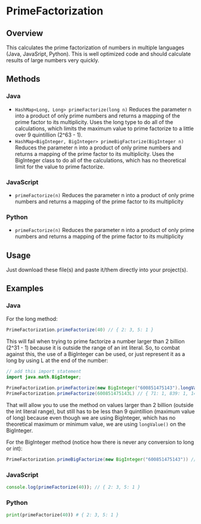 # PrimeFactorization

## Overview

This calculates the prime factorization of numbers in multiple languages (Java, JavaSript, Python). This is well optimized code and should calculate results of large numbers very quickly.

## Methods

### Java


- `HashMap<Long, Long> primeFactorize(long n)` Reduces the parameter n into a product of only prime numbers and returns a mapping of the prime factor to its multiplicity. Uses the long type to do all of the calculations, which limits the maximum value to prime factorize to a little over 9 quintillion (2^63 - 1).
- `HashMap<BigInteger, BigInteger> primeBigFactorize(BigInteger n)` Reduces the parameter n into a product of only prime numbers and returns a mapping of the prime factor to its multiplicity. Uses the BigInteger class to do all of the calculations, which has no theoretical limit for the value to prime factorize.

### JavaScript

- `primeFactorize(n)` Reduces the parameter n into a product of only prime numbers and returns a mapping of the prime factor to its multiplicity

### Python

- `primeFactorize(n)` Reduces the parameter n into a product of only prime numbers and returns a mapping of the prime factor to its multiplicity

## Usage

Just download these file(s) and paste it/them directly into your project(s).

## Examples

### Java

For the long method:

```java
PrimeFactorization.primeFactorize(40) // { 2: 3, 5: 1 }
```

This will fail when trying to prime factorize a number larger than 2 billion (2^31 - 1) because it is outside the range of an int literal. So, to combat against this, the use of a BigInteger can be used, or just represent it as a long by using L at the end of the number:

```java
// add this import statement
import java.math.BigInteger;
        
PrimeFactorization.primeFactorize(new BigInteger("600851475143").longValue()) // { 71: 1, 839: 1, 1471: 1, 6857: 1 }
PrimeFactorization.primeFactorize(600851475143L) // { 71: 1, 839: 1, 1471: 1, 6857: 1 }
```

That will allow you to use the method on values larger than 2 billion (outside the int literal range), but still has to be less than 9 quintillion (maximum value of long) because even though we are using BigInteger, which has no theoretical maximum or minimum value, we are using `longValue()` on the BigInteger.

For the BigInteger method (notice how there is never any conversion to long or int):

```java
PrimeFactorization.primeBigFactorize(new BigInteger("600851475143")) // { 71: 1, 839: 1, 1471: 1, 6857: 1 }
```

### JavaScript
```javascript
console.log(primeFactorize(40)); // { 2: 3, 5: 1 }
```

### Python
```python
print(primeFactorize(40)) # { 2: 3, 5: 1 }
```
